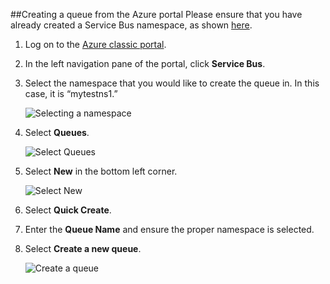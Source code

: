 ##Creating a queue from the Azure portal
Please ensure that you have already created a Service Bus namespace, as shown [here][namespace-how-to].

1. Log on to the [Azure classic portal][classic-portal].

2. In the left navigation pane of the portal, click **Service Bus**.

3. Select the namespace that you would like to create the queue in. In this case, it is “mytestns1.”

    ![Selecting a namespace][select-namespace]

4. Select **Queues**.

    ![Select Queues][select-queue]

5. Select **New** in the bottom left corner.

    ![Select New][select-new]

6. Select **Quick Create**.

7. Enter the **Queue Name** and ensure the proper namespace is selected.

8. Select **Create a new queue**.

    ![Create a queue][create-queue]

[select-namespace]: ./media/service-bus-create-queue-portal/select-namespace.png
[select-queue]: ./media/service-bus-create-queue-portal/select-queue.png
[select-new]: ./media/service-bus-create-queue-portal/select-new.png
[create-queue]: ./media/service-bus-create-queue-portal/create-queue.png

[namespace-how-to]: ./service-bus-create-namespace-portal.md
[classic-portal]: https://manage.windowsazure.com